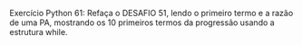 Exercício Python 61: Refaça o DESAFIO 51, lendo o primeiro termo e a razão de uma PA, mostrando os 10 primeiros termos da progressão usando a estrutura while.